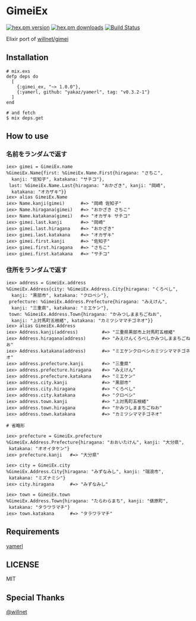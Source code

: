 # GimeiEx

[![hex.pm version](https://img.shields.io/hexpm/v/gimei_ex.svg)](https://hex.pm/packages/gimei_ex) [![hex.pm downloads](https://img.shields.io/hexpm/dt/gimei_ex.svg)](https://hex.pm/packages/gimei_ex) [![Build Status](https://travis-ci.org/ma2gedev/gimei_ex.svg?branch=master)](https://travis-ci.org/ma2gedev/gimei_ex)

Elixir port of [willnet/gimei](https://github.com/willnet/gimei)

## Installation

```
# mix.exs
defp deps do
  [
    {:gimei_ex, "~> 1.0.0"},
    {:yamerl, github: "yakaz/yamerl", tag: "v0.3.2-1"}
  ]
end

# and fetch
$ mix deps.get
```

## How to use

### 名前をランダムで返す

```iex
iex> gimei = GimeiEx.name
%GimeiEx.Name{first: %GimeiEx.Name.First{hiragana: "さちこ",
  kanji: "佐知子", katakana: "サチコ"},
 last: %GimeiEx.Name.Last{hiragana: "おかざき", kanji: "岡崎",
  katakana: "オカザキ"}}
iex> alias GimeiEx.Name
iex> Name.kanji(gimei)      #=> "岡崎 佐知子"
iex> Name.hiragana(gimei)   #=> "おかざき さちこ"
iex> Name.katakana(gimei)   #=> "オカザキ サチコ"
iex> gimei.last.kanji       #=> "岡崎"
iex> gimei.last.hiragana    #=> "おかざき"
iex> gimei.last.katakana    #=> "オカザキ"
iex> gimei.first.kanji      #=> "佐知子"
iex> gimei.first.hiragana   #=> "さちこ"
iex> gimei.first.katakana   #=> "サチコ"
```

### 住所をランダムで返す

```iex
iex> address = GimeiEx.address
%GimeiEx.Address{city: %GimeiEx.Address.City{hiragana: "くろべし",
  kanji: "黒部市", katakana: "クロベシ"},
 prefecture: %GimeiEx.Address.Prefecture{hiragana: "みえけん",
  kanji: "三重県", katakana: "ミエケン"},
 town: %GimeiEx.Address.Town{hiragana: "かみつしままちごねお",
  kanji: "上対馬町五根緒", katakana: "カミツシママチゴネオ"}}
iex> alias GimeiEx.Address
iex> Address.kanji(address)         #=> "三重県黒部市上対馬町五根緒"
iex> Address.hiragana(address)      #=> "みえけんくろべしかみつしままちごねお"
iex> Address.katakana(address)      #=> "ミエケンクロベシカミツシママチゴネオ"
iex> address.prefecture.kanji       #=> "三重県"
iex> address.prefecture.hiragana    #=> "みえけん"
iex> address.prefecture.katakana    #=> "ミエケン"
iex> address.city.kanji             #=> "黒部市"
iex> address.city.hiragana          #=> "くろべし"
iex> address.city.katakana          #=> "クロベシ"
iex> address.town.kanji             #=> "上対馬町五根緒"
iex> address.town.hiragana          #=> "かみつしままちごねお"
iex> address.town.katakana          #=> "カミツシママチゴネオ"

# 省略形

iex> prefecture = GimeiEx.prefecture
%GimeiEx.Address.Prefecture{hiragana: "おおいたけん", kanji: "大分県",
 katakana: "オオイタケン"}
iex> prefecture.kanji   #=> "大分県"

iex> city = GimeiEx.city
%GimeiEx.Address.City{hiragana: "みずなみし", kanji: "瑞浪市",
 katakana: "ミズナミシ"}
iex> city.hiragana      #=> "みずなみし"

iex> town = GimeiEx.town
%GimeiEx.Address.Town{hiragana: "たらわらまち", kanji: "俵原町",
 katakana: "タラワラマチ"}
iex> town.katakana      #=> "タラワラマチ"
```

## Requirements

[yamerl](https://github.com/yakaz/yamerl)

## LICENSE

MIT

## Special Thanks

[@willnet](https://github.com/willnet)

